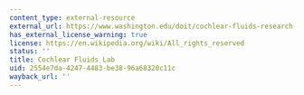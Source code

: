 ```yaml
---
content_type: external-resource
external_url: https://www.washington.edu/doit/cochlear-fluids-research-laboratory
has_external_license_warning: true
license: https://en.wikipedia.org/wiki/All_rights_reserved
status: ''
title: Cochlear Fluids Lab
uid: 2554e7da-4247-4483-be38-96a68320c11c
wayback_url: ''
---
```

